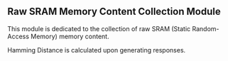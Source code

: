 ## Raw SRAM Memory Content Collection Module

This module is dedicated to the collection of raw SRAM (Static Random-Access Memory) memory content.


Hamming Distance is calculated upon generating responses.
